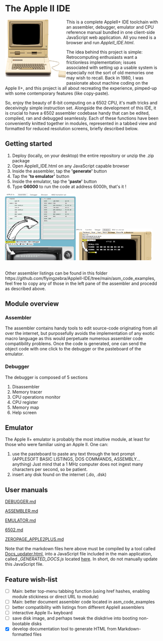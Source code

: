 # The Apple II IDE

<img src="/res/appleIIplus_bck_650.png?raw=true" width=40% align="left" />

This is a complete AppleII+ IDE toolchain with an assembler, debugger, emulator and CPU reference manual bundled in one client-side JavaScript web application.  All you need is a browser and run _AppleII_IDE.html_.

The idea behind this project is simple: Retrocomputing enthusiasts want a frictionless implementation; issues associated with setting up a usable system is especially not the sort of old memories one may wish to recall.  Back in 1980, I was passionate about machine coding on the Apple II+, and this project is all about recreating the experience, pimped-up with some contemporary features (like copy-paste).

So, enjoy the beauty of 8-bit computing on a 6502 CPU, it's math tricks and deceivingly simple instruction set.  Alongside the development of this IDE, it is crucial to have a 6502 assembler codebase handy that can be edited, compiled, ran and debugged seamlessly.  Each of these functions have been conveniently knitted together in modules, represented in a tabbed view and formatted for reduced resolution screens, briefly described below.

## Getting started

1) Deploy (locally, on your desktop) the entire repository or unzip the .zip package
2) Open AppleII_IDE.html on any JavaScript capable browser
3) Inside the assembler, tap the **'generate'** button
4) Tap the **'to emulator'** button
5) Inside the emulator, tap the **'paste'** button
6) Type **G6000** to run the code at address 6000h, that's it !

<img src="/res/Start_Step1.png?raw=true" width=46% /><img src="/res/Start_Step2.png?raw=true" width=50% />

<br>
Other assembler listings can be found in this folder https://github.com/flyingzebra/AppleII-IDE/tree/main/asm_code_examples, feel free to copy any of those in the left pane of the assembler and procedd as described above.

## Module overview

### Assembler

The assembler contains handy tools to edit source-code originating from all over the internet, but purposefully avoids the implementation of any exotic macro language as this would perpetuate numerous assembler code compatibility problems.  Once the code is generated, one can send the object code with one click to the debugger or the pasteboard of the emulator.

### Debugger

The debugger is composed of 5 sections
1) Disassembler
2) Memory tracer
3) CPU operations monitor
4) CPU register
5) Memory map
6) Help screen

## Emulator

The Apple II+ emulator is probably the most intuitive module, at least for those who were familiar using an Apple II.
One can:
1) use the pasteboard to paste any text through the text prompt (APPLESOFT BASIC LISTINGS, DOS COMMANDS, ASSEMBLY... anything)   Just mind that a 1 MHz computer does not ingest many characters per second, so be patient.
2) insert any disk found on the internet (.do, .dsk)

## User manuals

[DEBUGGER.md](https://github.com/flyingzebra/AppleII-IDE/blob/main/docs/DEBUGGER.md)

[ASSEMBLER.md](https://github.com/flyingzebra/AppleII-IDE/blob/main/docs/ASSEMBLER.md)

[EMULATOR.md](https://github.com/RetroAppleJS/AppleII-IDE/blob/main/docs/EMULATOR.MD)

[6502.md](https://github.com/flyingzebra/AppleII-IDE/blob/main/docs/6502.md)

[ZEROPAGE_APPLE2PLUS.md](https://github.com/flyingzebra/AppleII-IDE/blob/main/docs/ZEROPAGE_APPLE2PLUS.md)

Note that the markdown files here above must be compiled by a tool called [Docs_updater.html](https://github.com/RetroAppleJS/AppleII-IDE/blob/main/tools/Docs_updater.html), into a JavaScript file included in the main application, called _\_GENERATED_DOCS.js_ located [here](https://github.com/flyingzebra/AppleII-IDE/tree/main/docs). In short, do not manually update this JavaScript file.

## Feature wish-list

- [ ] Main: better top-menu tabbing function (using href hashes, enabling module stickiness or direct URL to module)
- [ ] Main: better document assembler code located in asm_code_examples
- [ ] better compatibility with listings from different AppleII assemblers
- [ ] interactive Apple II+ keyboard
- [ ] save disk image, and perhaps tweak the diskdrive into booting non-bootable disks
- [x] develop documentation tool to generate HTML from Markdown-formatted files
